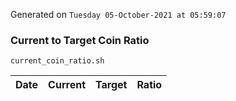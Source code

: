 Generated on `Tuesday 05-October-2021 at 05:59:07`

### Current to Target Coin Ratio
`current_coin_ratio.sh`

Date|Current|Target|Ratio
---|---|---|---
